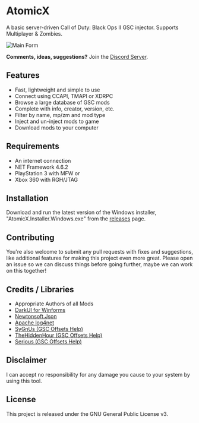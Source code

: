 # AtomicX

A basic server-driven Call of Duty: Black Ops II GSC injector. Supports Multiplayer & Zombies.

![Main Form](https://github.com/ohhsodead/AtomicX/blob/master/.screenshots/demo/MainForm.png?raw=true) 

**Comments, ideas, suggestions?** Join the [Discord Server](https://discord.gg/sqpktsCHUg).

## Features
* Fast, lightweight and simple to use
* Connect using CCAPI, TMAPI or XDRPC
* Browse a large database of GSC mods
* Complete with info, creator, version, etc.
* Filter by name, mp/zm and mod type
* Inject and un-inject mods to game
* Download mods to your computer

## Requirements
* An internet connection
* NET Framework 4.6.2
* PlayStation 3 with MFW or
* Xbox 360 with RGH/JTAG

## Installation
Download and run the latest version of the Windows installer, "AtomicX.Installer.Windows.exe" from the [releases](https://github.com/ohhsodead/AtomicX/releases/latest) page.
 
## Contributing
You're also welcome to submit any pull requests with fixes and suggestions, like additional features for making this project even more great. Please open an issue so we can discuss things before going further, maybe we can work on this together!
 
## Credits / Libraries
- Appropriate Authors of all Mods
- [DarkUI for Winforms](https://github.com/RobinPerris/DarkUI)
- [Newtonsoft.Json](https://www.newtonsoft.com/json)
- [Apache log4net](https://logging.apache.org/log4net/)
- [SyGnUs (GSC Offsets Help)](https://github.com/SyGnUs)
- [TheHiddenHour (GSC Offsets Help)](https://github.com/TheHiddenHour)
- [Serious (GSC Offsets Help)](https://www.youtube.com/user/anthonything)
 
## Disclaimer
I can accept no responsibility for any damage you cause to your system by using this tool.

## License
This project is released under the GNU General Public License v3.
